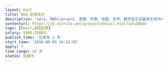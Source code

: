 ```yaml
---                
layout: post       
title: Web 前端设计           
description: '<p>1. RWD</p><p>2. 图表、列表、地图、文字、数字显示设备相关资讯</p><p>3. Ant Design 开发</p><p>4. 约3个页面</p><p>5. 针对网页的排版功能细节之后透过微信或QQ讨论</p><p><br></p><p>开发过程以模拟数据库来测试开发，开发完成后须提供 api 文档。</p><p><br></p><p>有ant design 的项目案例</p><p>简历 (github或blog 地址)</p>'     
contenturl: https://zb.oschina.net/project/detail.html?id=20694      
tags: [React,WEB应用]            
salary: 5000-5000元          
publish_time: '已发布 1 天'         
start_time: '2018-06-03 16:12:02'           
apply: 7                   
time_range: 14 天              
status: 招募中                  
---                 
```

